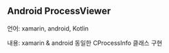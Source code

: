 ## Android ProcessViewer

언어: xamarin, android, Kotlin

내용: xamarin & android 동일한 CProcessInfo 클래스 구현
